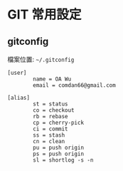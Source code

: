 # GIT 常用設定

## gitconfig

檔案位置: `~/.gitconfig`

```
[user]
        name = OA Wu
        email = comdan66@gmail.com
        
[alias]
        st = status
        co = checkout
        rb = rebase
        cp = cherry-pick
        ci = commit
        ss = stash
        cn = clean
        pu = push origin
        ps = push origin
        sl = shortlog -s -n
```

